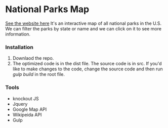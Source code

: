 # National Parks Map
[See the website here](https://jj1201.github.io/national-park-map/dist)
It's an interactive map of all national parks in the U.S. We can filter the parks by state or name and we can click on it to see more information.
### Installation
1. Downlaod the repo.
2. The optimized code is in the dist file. The source code is in src. If you'd like to make changes to the code, change the source code and then run *gulp build* in the root file.

### Tools
* knockout JS
* Jquery
* Google Map API
* Wikipeida API
* Gulp